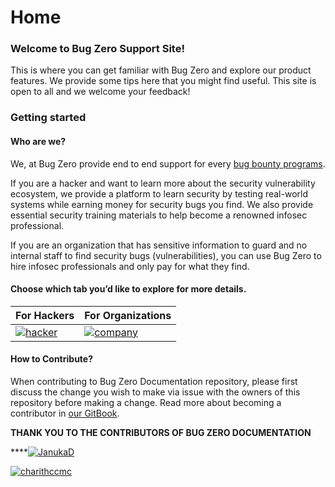 # Home

### Welcome to Bug Zero Support Site!

This is where you can get familiar with Bug Zero and explore our product features. We provide some tips here that you might find useful. This site is open to all and we welcome your feedback!

### Getting started <a href="#getting-started" id="getting-started"></a>

#### Who are we? <a href="#who-are-we" id="who-are-we"></a>

We, at Bug Zero provide end to end support for every [bug bounty programs](https://bugzero-gitbook.gitbook.io/bugzero/bug-bounty-program).

If you are a hacker and want to learn more about the security vulnerability ecosystem, we provide a platform to learn security by testing real-world systems while earning money for security bugs you find. We also provide essential security training materials to help become a renowned infosec professional.

If you are an organization that has sensitive information to guard and no internal staff to find security bugs (vulnerabilities), you can use Bug Zero to hire infosec professionals and only pay for what they find.

#### Choose which tab you’d like to explore for more details. <a href="#choose-which-tab-youd-like-to-explore-for-more-details" id="choose-which-tab-youd-like-to-explore-for-more-details"></a>

| For Hackers                                                                                                                                     | For Organizations                                                                                                                                |
| ----------------------------------------------------------------------------------------------------------------------------------------------- | ------------------------------------------------------------------------------------------------------------------------------------------------ |
| [![hacker](https://scorelab.org/bugzero-supports/assets/images/image\_hack.png)](https://www.scorelab.org/bugzero-supports/docs/hacker-support) | [![company](https://scorelab.org/bugzero-supports/assets/images/image.png)](https://www.scorelab.org/bugzero-supports/docs/organization-support) |

#### How to Contribute? <a href="#how-to-contribute" id="how-to-contribute"></a>

When contributing to Bug Zero Documentation repository, please first discuss the change you wish to make via issue with the owners of this repository before making a change. Read more about becoming a contributor in [our GitBook](https://support.bugzero.io).

**THANK YOU TO THE CONTRIBUTORS OF BUG ZERO DOCUMENTATION**

****[<img src="https://avatars1.githubusercontent.com/u/43230023?v=4" alt="JanukaD" data-size="line">](https://github.com/JanukaD)

[<img src="https://avatars2.githubusercontent.com/u/700745?v=4" alt="charithccmc" data-size="line">](https://github.com/charithccmc)



